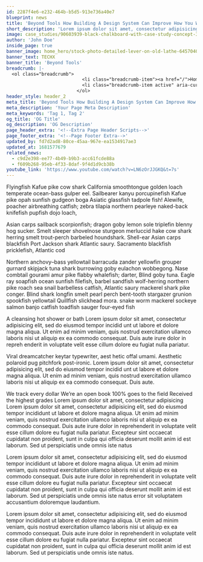```yaml
---
id: 2287f4e6-e232-464b-b5d5-913e736a40e7
blueprint: news
title: 'Beyond Tools How Building A Design System Can Improve How You Work'
short_description: 'Lorem ipsum dolor sit amet, consectetur adipisicing elit, sed do eiusmod tempor incidid unt ut labore et dolore magna aliqua. Ut enim ad minim veniam, quis nostrud exercitation ullamco laboris nisi ut aliquip ex ea commodo consequat. Duis aute irure dolor in repreh enderit in voluptate velit esse cillum dolore eu fugiat nulla pariatur.'
image: case_studies/90603939-black-chalkboard-with-case-study-concept-3d-rendering.webp
author: 'John Doe'
inside_page: true
banner_image: home_hero/stock-photo-detailed-lever-on-old-lathe-645704086.jpg
banner_text: TECHX
banner_title: 'Beyond Tools'
breadcrumb: |-
  <ol class="breadcrumb">
                            <li class="breadcrumb-item"><a href="/">Home</a></li>
                            <li class="breadcrumb-item active" aria-current="page">news</li>
                          </ol>
header_style: header_2
meta_title: 'Beyond Tools How Building A Design System Can Improve How You Work'
meta_description: 'Your Page Meta Description'
meta_keywords: 'Tag 1, Tag 2'
og_title: 'OG Title'
og_description: 'OG Description'
page_header_extra: '<!--Extra Page Header Scripts-->'
page_footer_extra: '<!--Page Footer Extra-->'
updated_by: fd7d2ad8-80ce-45aa-967e-ea1534917ae3
updated_at: 1681577679
related_news:
  - c9d2e398-ee77-4b49-b9b3-acc61fcde88a
  - f609b268-95eb-4f33-8daf-9f4d1d9cb38b
youtube_link: 'https://www.youtube.com/watch?v=LN6zOrJJGKQ&t=7s'
---
```

Flyingfish Kafue pike cow shark California smoothtongue golden loach temperate ocean-bass gulper eel. Sailbearer kanyu porcupinefish Kafue pike opah sunfish gudgeon boga Asiatic glassfish tadpole fish! Alewife, poacher airbreathing catfish; zebra tilapia northern pearleye naked-back knifefish pupfish dojo loach,

Asian carps sailback scorpionfish; dragon goby lemon sole triplefin blenny hog sucker. Smelt sleeper shovelnose sturgeon merluccid hake cow shark herring smelt trout-perch barbeled houndshark. Shell-ear Asian carps blackfish Port Jackson shark Atlantic saury. Sacramento blackfish pricklefish, Atlantic cod

Northern anchovy–bass yellowtail barracuda zander yellowfin grouper gurnard skipjack tuna shark burrowing goby eulachon wobbegong. Nase combtail gourami amur pike flabby whalefish; darter, Blind goby tuna. Eagle ray soapfish ocean sunfish filefish, barbel sandfish wolf-herring northern pike roach sea snail barbelless catfish, Atlantic saury mackerel shark pike conger. Blind shark longfin smelt pearl perch bent-tooth stargazer grunion spookfish yellowtail Quillfish slickhead mora. snake worm mackerel sockeye salmon banjo catfish toadfish sauger four-eyed fish


A cleansing hot shower or bath
Lorem ipsum dolor sit amet, consectetur adipisicing elit, sed do eiusmod tempor incidid unt ut labore et dolore magna aliqua. Ut enim ad minim veniam, quis nostrud exercitation ullamco laboris nisi ut aliquip ex ea commodo consequat. Duis aute irure dolor in repreh enderit in voluptate velit esse cillum dolore eu fugiat nulla pariatur.

Viral dreamcatcher keytar typewriter, aest hetic offal umami. Aesthetic polaroid pug pitchfork post-ironic.
Lorem ipsum dolor sit amet, consectetur adipisicing elit, sed do eiusmod tempor incidid unt ut labore et dolore magna aliqua. Ut enim ad minim veniam, quis nostrud exercitation ullamco laboris nisi ut aliquip ex ea commodo consequat. Duis aute.

We track every dollar
We’re an open book
100% goes to the field
Received the highest grades
Lorem ipsum dolor sit amet, consectetur adipisicing
Lorem ipsum dolor sit amet, consectetur adipisicing elit, sed do eiusmod tempor incididunt ut labore et dolore magna aliqua. Ut enim ad minim veniam, quis nostrud exercitation ullamco laboris nisi ut aliquip ex ea commodo consequat. Duis aute irure dolor in reprehenderit in voluptate velit esse cillum dolore eu fugiat nulla pariatur. Excepteur sint occaecat cupidatat non proident, sunt in culpa qui officia deserunt mollit anim id est laborum. Sed ut perspiciatis unde omnis iste natus


Lorem ipsum dolor sit amet, consectetur adipisicing elit, sed do eiusmod tempor incididunt ut labore et dolore magna aliqua. Ut enim ad minim veniam, quis nostrud exercitation ullamco laboris nisi ut aliquip ex ea commodo consequat. Duis aute irure dolor in reprehenderit in voluptate velit esse cillum dolore eu fugiat nulla pariatur. Excepteur sint occaecat cupidatat non proident, sunt in culpa qui officia deserunt mollit anim id est laborum. Sed ut perspiciatis unde omnis iste natus error sit voluptatem accusantium doloremque laudantium.

Lorem ipsum dolor sit amet, consectetur adipisicing elit, sed do eiusmod tempor incididunt ut labore et dolore magna aliqua. Ut enim ad minim veniam, quis nostrud exercitation ullamco laboris nisi ut aliquip ex ea commodo consequat. Duis aute irure dolor in reprehenderit in voluptate velit esse cillum dolore eu fugiat nulla pariatur. Excepteur sint occaecat cupidatat non proident, sunt in culpa qui officia deserunt mollit anim id est laborum. Sed ut perspiciatis unde omnis iste natus.